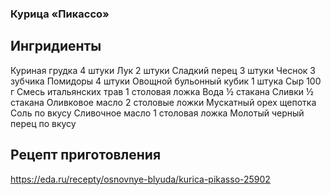 ### Курица «Пикассо»

## Ингридиенты

Куриная грудка 					4 штуки
Лук 							2 штуки
Сладкий перец					3 штуки
Чеснок							3 зубчика
Помидоры						4 штуки
Овощной бульонный кубик			1 штука
Сыр								100 г
Смесь итальянских трав			1 столовая ложка
Вода							½ стакана
Сливки							½ стакана
Оливковое масло					2 столовые ложки
Мускатный орех					щепотка
Соль							по вкусу
Сливочное масло					1 столовая ложка
Молотый черный перец			по вкусу

## Рецепт приготовления
https://eda.ru/recepty/osnovnye-blyuda/kurica-pikasso-25902
